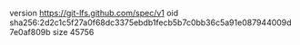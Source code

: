 version https://git-lfs.github.com/spec/v1
oid sha256:2d2c1c5f27a0f68dc3375ebdb1fecb5b7c0bb36c5a91e087944009d7e0af809b
size 45756
